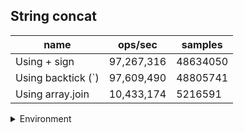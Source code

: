 ## String concat

|name|ops/sec|samples|
|-|-|-|
|Using + sign|97,267,316|48634050|
|Using backtick (`)|97,609,490|48805741|
|Using array.join|10,433,174|5216591|


<details>
<summary>Environment</summary>

* __Machine:__ linux x64 | 4 vCPUs | 7.6GB Mem
* __Run:__ Fri Oct 17 2025 17:15:20 GMT+0000 (Coordinated Universal Time)
* __Node:__ `v22.0.0`
</details>

<!--
{"environment":{"platform":"linux","arch":"x64","cpus":4,"totalMemory":7.59783935546875},"benchmarks":[{"name":"Using + sign","samples":48634050,"opsSec":97267316.99809818},{"name":"Using backtick (`)","samples":48805741,"opsSec":97609490.18074338},{"name":"Using array.join","samples":5216591,"opsSec":10433174.467248034}]}-->

